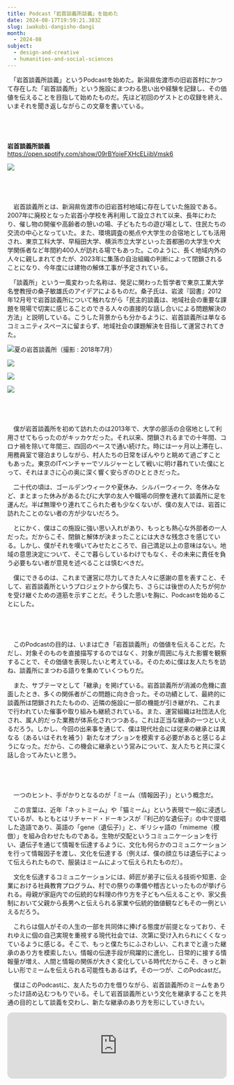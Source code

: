 ```yaml
---
title: Podcast「岩首談義所談義」を始めた
date: 2024-08-17T19:59:21.383Z
slug: iwakubi-dangisho-dangi
month:
  - 2024-08
subject:
  - design-and-creative
  - humanities-and-social-sciences
---
```

　「岩首談義所談義」というPodcastを始めた。新潟県佐渡市の旧岩首村にかつて存在した「岩首談義所」という施設にまつわる思い出や経験を記録し、その価値を伝えることを目指して始めたものだ。先ほど初回のゲストとの収録を終え、いまそれを聞き返しながらこの文章を書いている。

###### 　﻿

**岩首談義所談義**\
<https://open.spotify.com/show/09rBYoieFXHcELiibVmsk6>

![](/images/diary/iwakubi-dangisho-dangi/8.webp)

###### 　﻿

　岩首談義所とは、新潟県佐渡市の旧岩首村地域に存在していた施設である。2007年に廃校となった岩首小学校を再利用して設立されて以来、長年にわたり、催し物の開催や高齢者の憩いの場、子どもたちの遊び場として、住民たちの交流の中心となっていた。また、環境調査の拠点や大学生の合宿地としても活用され、東京工科大学、早稲田大学、横浜市立大学といった首都圏の大学生や大学関係者など年間約400人が訪れる場でもあった。このように、長く地域内外の人々に親しまれてきたが、2023年に集落の自治組織の判断によって閉鎖されることになり、今年度には建物の解体工事が予定されている。

　「談義所」という一風変わった名称は、発足に関わった哲学者で東京工業大学名誉教授の桑子敏雄氏のアイデアによるものだ。桑子氏は、岩波『図書』2012年12月号で岩首談義所について触れながら「民主的談義は、地域社会の重要な課題を現場で切実に感じることのできる人々の直接的な話し合いによる問題解決の方法」と説明している。こうした背景からも分かるように、岩首談義所は単なるコミュニティスペースに留まらず、地域社会の課題解決を目指して運営されてきた。

![夏の岩首談義所（撮影 : 2018年7月）](/images/diary/iwakubi-dangisho-dangi/9.webp)

![](/images/diary/iwakubi-dangisho-dangi/10.webp)

![](/images/diary/iwakubi-dangisho-dangi/11.webp)

![](/images/diary/iwakubi-dangisho-dangi/12.webp)

###### 　﻿

　僕が岩首談義所を初めて訪れたのは2013年で、大学の部活の合宿地として利用させてもらったのがキッカケだった。それ以来、閉鎖されるまでの十年間、コロナ禍を除いて年間三、四回のペースで通い続けた。時には一ヶ月以上滞在し、用務員室で寝泊まりしながら、村人たちの日常をぼんやりと眺めて過ごすこともあった。東京のITベンチャーでソルジャーとして戦いに明け暮れていた僕にとって、それはまさに心の奥に深く響く安らぎのひとときだった。

　二十代の頃は、ゴールデンウィークや夏休み、シルバーウィーク、冬休みなど、まとまった休みがあるたびに大学の友人や職場の同僚を連れて談義所に足を運んだ。半ば無理やり連れてこられた者も少なくないが、僕の友人では、岩首に訪れたことのない者の方が少ないだろう。

　とにかく、僕はこの施設に強い思い入れがあり、もっとも熱心な外部者の一人だった。だからこそ、閉鎖と解体が決まったことには大きな残念さを感じている。しかし、僕がそれを嘆いてみせたところで、自己満足以上の意味はない。地域の意思決定について、そこで暮らしているわけでもなく、その未来に責任を負う必要もない者が意見を述べることは慎むべきだ。

　僕にできるのは、これまで運営に尽力してきた人々に感謝の意を表すこと、そして、岩首談義所というプロジェクトから僕たち、さらには後世の人たちが何かを受け継ぐための道筋を示すことだ。そうした思いを胸に、Podcastを始めることにした。

###### 　﻿

　このPodcastの目的は、いまは亡き「岩首談義所」の価値を伝えることだ。ただし、対象そのものを直接描写するのではなく、対象が周囲に与えた影響を観察することで、その価値を表現したいと考えている。そのために僕は友人たちを訪ね、談義所にまつわる語りを集めていくつもりだ。

　また、サブテーマとして「継承」を掲げている。岩首談義所が消滅の危機に直面したとき、多くの関係者がこの問題に向き合った。その功績として、最終的に談義所は閉鎖されたたものの、近隣の施設に一部の機能が引き継がれ、これまで行われていた催事や取り組みも継続されている。また、運営組織は社団法人化され、属人的だった業務が体系化されつつある。これは正当な継承の一つといえるだろう。しかし、今回の出来事を通じて、僕は現代社会には従来の継承とは異なる（あるいはそれを補う）新たなオプションを模索する必要があると感じるようになった。だから、この機会に継承という営みについて、友人たちと共に深く話し合ってみたいと思う。

###### 　﻿

　一つのヒント、手がかりとなるのが「ミーム（情報因子）」という概念だ。

　この言葉は、近年「ネットミーム」や「猫ミーム」という表現で一般に浸透しているが、もともとはリチャード・ドーキンスが『利己的な遺伝子』の中で提唱した造語であり、英語の「gene（遺伝子）」と、ギリシャ語の「mimeme（模倣）」を組み合わせたものである。生物が交配というコミュニケーションを行い、遺伝子を通じて情報を伝達するように、文化も何らかのコミュニケーションを行って情報因子を渡し、文化を伝達する（例えば、僕の顔立ちは遺伝子によって伝えられたもので、服装はミームによって伝えられたものだ）。

　文化を伝達するコミュニケーションには、師匠が弟子に伝える技術や知恵、企業における社員教育プログラム、村での祭りの準備や稽古といったものが挙げられる。母親が家庭内での伝統的な料理の作り方を子どもへ伝えることや、家父長制において父親から長男へと伝えられる家業や伝統的価値観などもその一例といえるだろう。

　これらは個人がその人生の一部を共同体に捧げる態度が前提となっており、それゆえに個の自己実現を重視する現代社会では、次第に受け入れられにくくなっているように感じる。そこで、もっと僕たちにふさわしい、これまでと違った継承のあり方を模索したい。情報の伝達手段が飛躍的に進化し、日常的に接する情報量が増え、人間と情報の関係が大きく変化している時代だからこそ、きっと新しい形でミームを伝えられる可能性もあるはず。その一つが、このPodcastだ。

　僕はこのPodcastに、友人たちの力を借りながら、岩首談義所のミームをありったけ詰め込むつもりでいる。そして岩首談義所という文化を継承することを共通の目的として談義を交わし、新たな継承のあり方を形にしていきたい。

<iframe style="border-radius:12px" src="https://open.spotify.com/embed/show/09rBYoieFXHcELiibVmsk6?utm_source=generator" width="100%" height="152" frameBorder="0" allowfullscreen="" allow="autoplay; clipboard-write; encrypted-media; fullscreen; picture-in-picture" loading="lazy"></iframe>